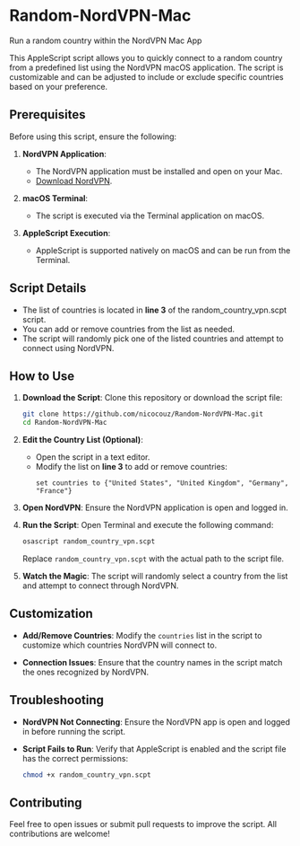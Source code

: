 # Random-NordVPN-Mac
Run a random country within the NordVPN Mac App

This AppleScript script allows you to quickly connect to a random country from a predefined list using the NordVPN macOS application. The script is customizable and can be adjusted to include or exclude specific countries based on your preference.

## Prerequisites

Before using this script, ensure the following:

1. **NordVPN Application**:
   - The NordVPN application must be installed and open on your Mac.
   - [Download NordVPN](https://nordvpn.com/download/).

2. **macOS Terminal**:
   - The script is executed via the Terminal application on macOS.

3. **AppleScript Execution**:
   - AppleScript is supported natively on macOS and can be run from the Terminal.

## Script Details

- The list of countries is located in **line 3** of the random_country_vpn.scpt script.
- You can add or remove countries from the list as needed.
- The script will randomly pick one of the listed countries and attempt to connect using NordVPN.

## How to Use

1. **Download the Script**:
   Clone this repository or download the script file:
   ```bash
   git clone https://github.com/nicocouz/Random-NordVPN-Mac.git
   cd Random-NordVPN-Mac
   ```

2. **Edit the Country List (Optional)**:
   - Open the script in a text editor.
   - Modify the list on **line 3** to add or remove countries:
     ```applescript
     set countries to {"United States", "United Kingdom", "Germany", "France"}
     ```

3. **Open NordVPN**:
   Ensure the NordVPN application is open and logged in.

4. **Run the Script**:
   Open Terminal and execute the following command:
   ```bash
   osascript random_country_vpn.scpt
   ```
   Replace `random_country_vpn.scpt` with the actual path to the script file.

5. **Watch the Magic**:
   The script will randomly select a country from the list and attempt to connect through NordVPN.

## Customization

- **Add/Remove Countries**:
  Modify the `countries` list in the script to customize which countries NordVPN will connect to.
  
- **Connection Issues**:
  Ensure that the country names in the script match the ones recognized by NordVPN.

## Troubleshooting

- **NordVPN Not Connecting**:
  Ensure the NordVPN app is open and logged in before running the script.
  
- **Script Fails to Run**:
  Verify that AppleScript is enabled and the script file has the correct permissions:
  ```bash
  chmod +x random_country_vpn.scpt
  ```

## Contributing

Feel free to open issues or submit pull requests to improve the script. All contributions are welcome!
